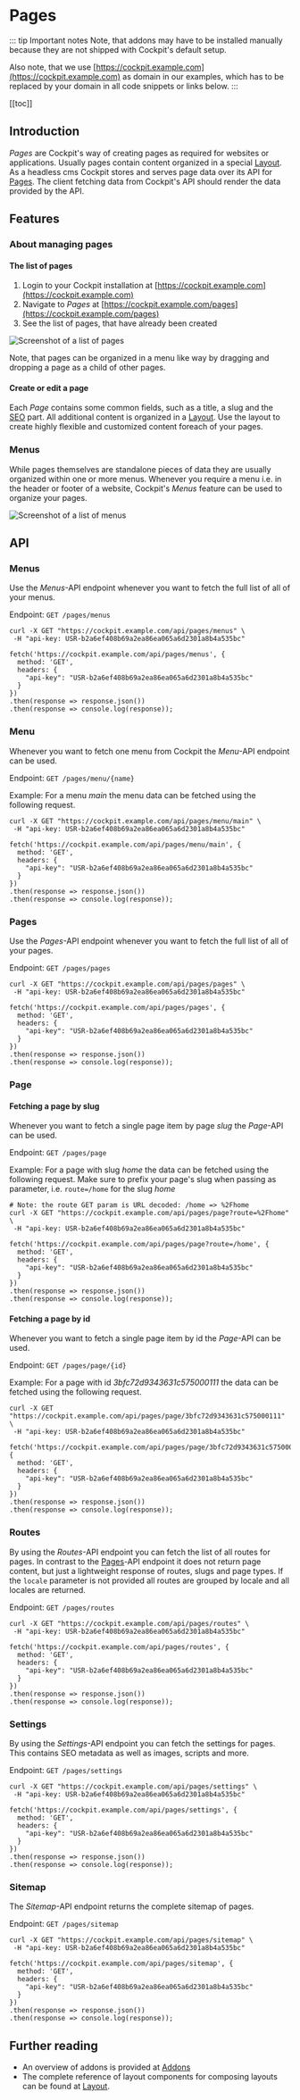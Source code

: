 # Pages

::: tip Important notes
Note, that addons may have to be installed manually because they are not shipped with Cockpit's default setup.

Also note, that we use [https://cockpit.example.com](https://cockpit.example.com) as domain in our examples, which has to be replaced by your domain in all code snippets or links below.
:::

[[toc]]

## Introduction

*Pages* are Cockpit's way of creating pages as required for websites or applications. Usually pages contain content organized in a special [Layout](/features/basics/#layout). As a headless cms Cockpit stores and serves page data over its API for [Pages](/addons/pages/#api). The client fetching data from Cockpit's API should render the data provided by the API.

## Features

### About managing pages

#### The list of pages

1. Login to your Cockpit installation at [https://cockpit.example.com](https://cockpit.example.com)
2. Navigate to *Pages* at [https://cockpit.example.com/pages](https://cockpit.example.com/pages)
3. See the list of pages, that have already been created

![Screenshot of a list of pages](./pages-list.png)

Note, that pages can be organized in a menu like way by dragging and dropping a page as a child of other pages. 

#### Create or edit a page

Each *Page* contains some common fields, such as a title, a slug and the [SEO](/features/basics/#seo) part. All additional content is organized in a [Layout](/features/basics/#layout). Use the layout to create highly flexible and customized content foreach of your pages.

### Menus

While pages themselves are standalone pieces of data they are usually organized within one or more menus. Whenever you require a menu i.e. in the header or footer of a website, Cockpit's *Menus* feature can be used to organize your pages.

![Screenshot of a list of menus](./menus-list.png)

## API

### Menus

Use the *Menus*-API endpoint whenever you want to fetch the full list of all of your menus.

Endpoint: `GET /pages/menus`

<CodeGroup>
  <CodeGroupItem title="cURL">

```bash:no-line-numbers
curl -X GET "https://cockpit.example.com/api/pages/menus" \
 -H "api-key: USR-b2a6ef408b69a2ea86ea065a6d2301a8b4a535bc"
```

  </CodeGroupItem>

  <CodeGroupItem title="JavaScript" active>

```javascript:no-line-numbers
fetch('https://cockpit.example.com/api/pages/menus', {
  method: 'GET',
  headers: {
    "api-key": "USR-b2a6ef408b69a2ea86ea065a6d2301a8b4a535bc"
  }
})
.then(response => response.json())
.then(response => console.log(response));
```

  </CodeGroupItem>
</CodeGroup>

### Menu

Whenever you want to fetch one menu from Cockpit the *Menu*-API endpoint can be used.

Endpoint: `GET /pages/menu/{name}`

Example: For a menu *main* the menu data can be fetched using the following request.

<CodeGroup>
  <CodeGroupItem title="cURL">

```bash:no-line-numbers
curl -X GET "https://cockpit.example.com/api/pages/menu/main" \
 -H "api-key: USR-b2a6ef408b69a2ea86ea065a6d2301a8b4a535bc"
```

  </CodeGroupItem>

  <CodeGroupItem title="JavaScript" active>

```javascript:no-line-numbers
fetch('https://cockpit.example.com/api/pages/menu/main', {
  method: 'GET',
  headers: {
    "api-key": "USR-b2a6ef408b69a2ea86ea065a6d2301a8b4a535bc"
  }
})
.then(response => response.json())
.then(response => console.log(response));
```

  </CodeGroupItem>
</CodeGroup>

### Pages

Use the *Pages*-API endpoint whenever you want to fetch the full list of all of your pages.

Endpoint: `GET /pages/pages`

<CodeGroup>
  <CodeGroupItem title="cURL">

```bash:no-line-numbers
curl -X GET "https://cockpit.example.com/api/pages/pages" \
 -H "api-key: USR-b2a6ef408b69a2ea86ea065a6d2301a8b4a535bc"
```

  </CodeGroupItem>

  <CodeGroupItem title="JavaScript" active>

```javascript:no-line-numbers
fetch('https://cockpit.example.com/api/pages/pages', {
  method: 'GET',
  headers: {
    "api-key": "USR-b2a6ef408b69a2ea86ea065a6d2301a8b4a535bc"
  }
})
.then(response => response.json())
.then(response => console.log(response));
```

  </CodeGroupItem>
</CodeGroup>

### Page

#### Fetching a page by slug

Whenever you want to fetch a single page item by page *slug* the *Page*-API can be used.

Endpoint: `GET /pages/page`

Example: For a page with slug *home* the data can be fetched using the following request. Make sure to prefix your page's slug when passing as parameter, i.e. `route=/home` for the slug *home*

<CodeGroup>
  <CodeGroupItem title="cURL">

```bash:no-line-numbers
# Note: the route GET param is URL decoded: /home => %2Fhome
curl -X GET "https://cockpit.example.com/api/pages/page?route=%2Fhome" \
 -H "api-key: USR-b2a6ef408b69a2ea86ea065a6d2301a8b4a535bc"
```

  </CodeGroupItem>

  <CodeGroupItem title="JavaScript" active>

```javascript:no-line-numbers
fetch('https://cockpit.example.com/api/pages/page?route=/home', {
  method: 'GET',
  headers: {
    "api-key": "USR-b2a6ef408b69a2ea86ea065a6d2301a8b4a535bc"
  }
})
.then(response => response.json())
.then(response => console.log(response));
```

  </CodeGroupItem>
</CodeGroup>

#### Fetching a page by id

Whenever you want to fetch a single page item by id the *Page*-API can be used.

Endpoint: `GET /pages/page/{id}`

Example: For a page with id *3bfc72d9343631c575000111* the data can be fetched using the following request.

<CodeGroup>
  <CodeGroupItem title="cURL">

```bash:no-line-numbers
curl -X GET "https://cockpit.example.com/api/pages/page/3bfc72d9343631c575000111" \
 -H "api-key: USR-b2a6ef408b69a2ea86ea065a6d2301a8b4a535bc"
```

  </CodeGroupItem>

  <CodeGroupItem title="JavaScript" active>

```javascript:no-line-numbers
fetch('https://cockpit.example.com/api/pages/page/3bfc72d9343631c575000111', {
  method: 'GET',
  headers: {
    "api-key": "USR-b2a6ef408b69a2ea86ea065a6d2301a8b4a535bc"
  }
})
.then(response => response.json())
.then(response => console.log(response));
```

  </CodeGroupItem>
</CodeGroup>

### Routes

By using the *Routes*-API endpoint you can fetch the list of all routes for pages. In contrast to the [Pages](#pages-1)-API endpoint it does not return page content, but just a lightweight response of routes, slugs and page types. If the `locale` parameter is not provided all routes are grouped by locale and all locales are returned.

Endpoint: `GET /pages/routes`

<CodeGroup>
  <CodeGroupItem title="cURL">

```bash:no-line-numbers
curl -X GET "https://cockpit.example.com/api/pages/routes" \
 -H "api-key: USR-b2a6ef408b69a2ea86ea065a6d2301a8b4a535bc"
```

  </CodeGroupItem>

  <CodeGroupItem title="JavaScript" active>

```javascript:no-line-numbers
fetch('https://cockpit.example.com/api/pages/routes', {
  method: 'GET',
  headers: {
    "api-key": "USR-b2a6ef408b69a2ea86ea065a6d2301a8b4a535bc"
  }
})
.then(response => response.json())
.then(response => console.log(response));
```

  </CodeGroupItem>
</CodeGroup>

### Settings

By using the *Settings*-API endpoint you can fetch the settings for pages. This contains SEO metadata as well as images, scripts and more.

Endpoint: `GET /pages/settings`

<CodeGroup>
  <CodeGroupItem title="cURL">

```bash:no-line-numbers
curl -X GET "https://cockpit.example.com/api/pages/settings" \
 -H "api-key: USR-b2a6ef408b69a2ea86ea065a6d2301a8b4a535bc"
```

  </CodeGroupItem>

  <CodeGroupItem title="JavaScript" active>

```javascript:no-line-numbers
fetch('https://cockpit.example.com/api/pages/settings', {
  method: 'GET',
  headers: {
    "api-key": "USR-b2a6ef408b69a2ea86ea065a6d2301a8b4a535bc"
  }
})
.then(response => response.json())
.then(response => console.log(response));
```

  </CodeGroupItem>
</CodeGroup>

### Sitemap

The *Sitemap*-API endpoint returns the complete sitemap of pages.

Endpoint: `GET /pages/sitemap`

<CodeGroup>
  <CodeGroupItem title="cURL">

```bash:no-line-numbers
curl -X GET "https://cockpit.example.com/api/pages/sitemap" \
 -H "api-key: USR-b2a6ef408b69a2ea86ea065a6d2301a8b4a535bc"
```

  </CodeGroupItem>

  <CodeGroupItem title="JavaScript" active>

```javascript:no-line-numbers
fetch('https://cockpit.example.com/api/pages/sitemap', {
  method: 'GET',
  headers: {
    "api-key": "USR-b2a6ef408b69a2ea86ea065a6d2301a8b4a535bc"
  }
})
.then(response => response.json())
.then(response => console.log(response));
```

  </CodeGroupItem>
</CodeGroup>

## Further reading

* An overview of addons is provided at [Addons](/addons/) 
* The complete reference of layout components for composing layouts can be found at [Layout](/features/basics/#layout-1).
